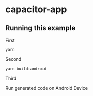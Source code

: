# capacitor-app
## Running this example

First

```bash
yarn
```

Second 

```bash
yarn build:android
```

Third

Run generated code on Android Device
